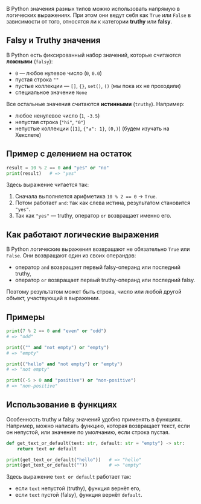 В Python значения разных типов можно использовать напрямую в логических выражениях. При этом они ведут себя как `True` или `False` в зависимости от того, относятся ли к категории **truthy** или **falsy**.

## Falsy и Truthy значения

В Python есть фиксированный набор значений, которые считаются **ложными** (`falsy`):

* `0` — любое нулевое число (`0`, `0.0`)
* пустая строка `""`
* пустые коллекции — `[]`, `{}`, `set()`, `()` (мы пока их не проходили)
* специальное значение `None`

Все остальные значения считаются **истинными** (`truthy`). Например:

* любое ненулевое число (`1`, `-3.5`)
* непустая строка (`"hi"`, `"0"`)
* непустые коллекции (`[1]`, `{"a": 1}`, `(0,)`) (будем изучать на Хекслете)

## Пример с делением на остаток

```python
result = 10 % 2 == 0 and "yes" or "no"
print(result)   # => "yes"
```

Здесь выражение читается так:

1. Сначала выполняется арифметика `10 % 2 == 0` → `True`.
2. Потом работает `and`: так как слева истина, результатом становится `"yes"`.
3. Так как `"yes"` — truthy, оператор `or` возвращает именно его.

## Как работают логические выражения

В Python логические выражения возвращают не обязательно `True` или `False`. Они возвращают один из своих операндов:

* оператор `and` возвращает первый falsy-операнд или последний truthy,
* оператор `or` возвращает первый truthy-операнд или последний falsy.

Поэтому результатом может быть строка, число или любой другой объект, участвующий в выражении.

## Примеры

```python
print(7 % 2 == 0 and "even" or "odd")
# => "odd"

print(("" and "not empty") or "empty")
# => "empty"

print(("hello" and "not empty") or "empty")
# => "not empty"

print((-5 > 0 and "positive") or "non-positive")
# => "non-positive"
```

## Использование в функциях

Особенность truthy и falsy значений удобно применять в функциях. Например, можно написать функцию, которая возвращает текст, если он непустой, или значение по умолчанию, если строка пустая.

```python
def get_text_or_default(text: str, default: str = "empty") -> str:
    return text or default

print(get_text_or_default("hello"))   # => "hello"
print(get_text_or_default(""))        # => "empty"
```

Здесь выражение `text or default` работает так:

* если `text` непустой (truthy), функция вернёт его,
* если `text` пустой (falsy), функция вернёт `default`.
